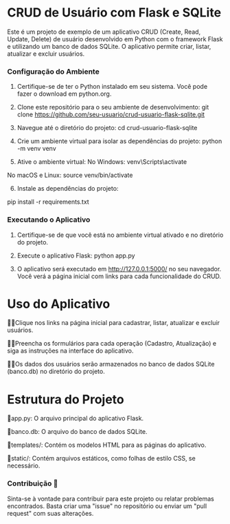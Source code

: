 
# CRUD de Usuário com Flask e SQLite


Este é um projeto de exemplo de um aplicativo CRUD (Create, Read, Update, Delete) de usuário desenvolvido em Python com o framework Flask e utilizando um banco de dados SQLite. O aplicativo permite criar, listar, atualizar e excluir usuários.

### Configuração do Ambiente

1. Certifique-se de ter o Python instalado em seu sistema. Você pode fazer o download em python.org.

2. Clone este repositório para o seu ambiente de desenvolvimento:
  git clone https://github.com/seu-usuario/crud-usuario-flask-sqlite.git


3. Navegue até o diretório do projeto:
cd crud-usuario-flask-sqlite

4. Crie um ambiente virtual para isolar as dependências do projeto:
python -m venv venv

5. Ative o ambiente virtual:
No Windows:
venv\Scripts\activate

No macOS e Linux:
source venv/bin/activate

6. Instale as dependências do projeto:

pip install -r requirements.txt


### Executando o Aplicativo

1. Certifique-se de que você está no ambiente virtual ativado e no diretório do projeto.

2. Execute o aplicativo Flask:
python app.py

3. O aplicativo será executado em http://127.0.0.1:5000/ no seu navegador. Você verá a página inicial com links para cada funcionalidade do CRUD.

# Uso do Aplicativo

✍🏼Clique nos links na página inicial para cadastrar, listar, atualizar e excluir usuários.

✍🏼Preencha os formulários para cada operação (Cadastro, Atualização) e siga as instruções na interface do aplicativo.

✍🏼Os dados dos usuários serão armazenados no banco de dados SQLite (banco.db) no diretório do projeto.

# Estrutura do Projeto

🚀app.py: O arquivo principal do aplicativo Flask.

🚀banco.db: O arquivo do banco de dados SQLite.

🚀templates/: Contém os modelos HTML para as páginas do aplicativo.

🚀static/: Contém arquivos estáticos, como folhas de estilo CSS, se necessário.

### Contribuição 💬
Sinta-se à vontade para contribuir para este projeto ou relatar problemas encontrados. Basta criar uma "issue" no repositório ou enviar um "pull request" com suas alterações.
